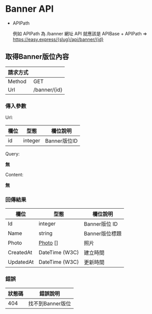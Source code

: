 # Banner API

+ APIPath

  例如 APIPath 為 /banner 網址 API 就應該是 APIBase + APIPath => https://easy.express/{slug}/api/banner/{id}

## 取得Banner版位內容

|請求方式||
|--------|-----|
| Method | GET |
| Url    | /banner/{id} |

### 傳入參數

Url:

| 欄位  | 型態 | 欄位說明 |
|-------|------| -------- |
| id  | integer | Banner版位ID |


Query:

**無**

Content:

**無**

### 回傳結果
| 欄位  | 型態 | 欄位說明 |
|-------|------|----------|
| Id | integer | Banner版位 ID |
| Name | string | Banner版位標題 |
| Photo | [Photo](Photo.md) [] | 照片 |
| CreatedAt | DateTime (W3C) | 建立時間 |
| UpdatedAt | DateTime (W3C) | 更新時間 |

### 錯誤
| 狀態碼  | 錯誤說明 |
|---------|----------|
|404| 找不到Banner版位 |
